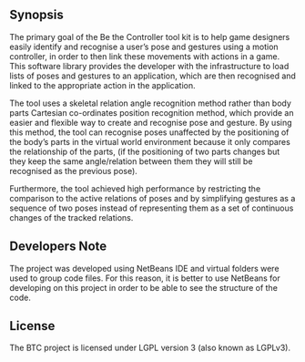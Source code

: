 ## Synopsis

The primary goal of the Be the Controller tool kit is to help game designers easily identify and recognise a user’s pose and gestures using a motion controller, in order to then link these movements with actions in a game. This software library provides the developer with the infrastructure to load lists of poses and gestures to an application, which are then recognised and linked to the appropriate action in the application.

The tool uses a skeletal relation angle recognition method rather than body parts Cartesian co-ordinates position recognition method, which provide an easier and flexible way to create and recognise pose and gesture. By using this method, the tool can recognise poses unaffected by the positioning of the body’s parts in the virtual world environment because it only compares the relationship of the parts, (if the positioning of two parts changes but they keep the same angle/relation between them they will still be recognised as the previous pose). 

Furthermore, the tool achieved high performance by restricting the comparison to the active relations of poses and by simplifying gestures as a sequence of two poses instead of representing them as a set of continuous changes of the tracked relations.


## Developers Note

The project was developed using NetBeans IDE and virtual folders were used to group code files. For this reason, it is better to use NetBeans for developing on this project in order to be able to see the structure of the code.

## License

The BTC project is licensed under LGPL version 3 (also known as LGPLv3). 

